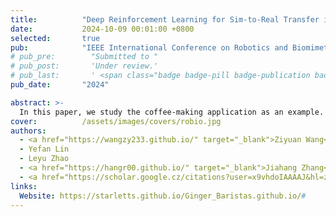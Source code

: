 ```yaml
---
title:          "Deep Reinforcement Learning for Sim-to-Real Transfer in a Humanoid Robot Barista"
date:           2024-10-09 00:01:00 +0800
selected:       true
pub:            "IEEE International Conference on Robotics and Biomimetics (ROBIO)"
# pub_pre:        "Submitted to "
# pub_post:       'Under review.'
# pub_last:       ' <span class="badge badge-pill badge-publication badge-success">Spotlight</span>'
pub_date:       "2024"

abstract: >-
  In this paper, we study the coffee-making application as an example. We proposed a reinforcement learning robot manipulation method with visual perception for filling-up the sim-to-real gap. We constructed a high-fidelity coffee making digital twin simulation environment.
cover:          /assets/images/covers/robio.jpg
authors:
  - <a href="https://wangzy233.github.io/" target="_blank">Ziyuan Wang</a>
  - Yefan Lin
  - Leyu Zhao
  - <a href="https://hangr00.github.io/" target="_blank">Jiahang Zhang</a>
  - <a href="https://scholar.google.cz/citations?user=x9vhdoIAAAAJ&hl=zh-CN&oi=ao" target="_blank">Xiaojun Hei</a>#
links:
  Website: https://starletts.github.io/Ginger_Baristas.github.io/#
---
```

